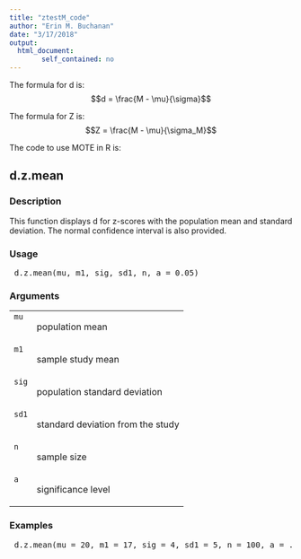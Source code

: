 ```yaml
---
title: "ztestM_code"
author: "Erin M. Buchanan"
date: "3/17/2018"
output: 
  html_document:
        self_contained: no
---
```


The formula for d is: $$d = \frac{M - \mu}{\sigma}$$

The formula for Z is: $$Z = \frac{M - \mu}{\sigma_M}$$

The code to use MOTE in R is: 



<h2>d.z.mean</h2>  <h3>Description</h3>  <p>This function displays d for z-scores with the  population mean and standard deviation. The normal confidence interval is also provided. </p>   <h3>Usage</h3>  <pre> d.z.mean(mu, m1, sig, sd1, n, a = 0.05) </pre>   <h3>Arguments</h3>  <table summary="R argblock"> <tr valign="top"><td><code>mu</code></td> <td> <p>population mean</p> </td></tr> <tr valign="top"><td><code>m1</code></td> <td> <p>sample study mean</p> </td></tr> <tr valign="top"><td><code>sig</code></td> <td> <p>population standard deviation</p> </td></tr> <tr valign="top"><td><code>sd1</code></td> <td> <p>standard deviation from the study</p> </td></tr> <tr valign="top"><td><code>n</code></td> <td> <p>sample size</p> </td></tr> <tr valign="top"><td><code>a</code></td> <td> <p>significance level</p> </td></tr> </table>   <h3>Examples</h3>  <pre> d.z.mean(mu = 20, m1 = 17, sig = 4, sd1 = 5, n = 100, a = .05) </pre>   </body></html> 
